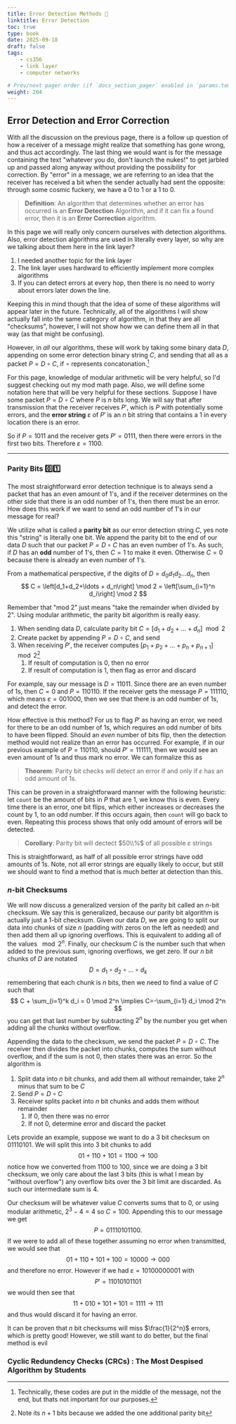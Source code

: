 ```yaml
---
title: Error Detection Methods 🤮
linktitle: Error Detection
toc: true
type: book
date: 2025-09-18
draft: false
tags:
    - cs356
    - link layer
    - computer networks

# Prev/next pager order (if `docs_section_pager` enabled in `params.toml`)
weight: 204
---
```


## Error Detection and Error Correction

With all the discussion on the previous page, there is a follow up question of how a receiver of a message might realize that something has gone wrong, and thus act accordingly. The last thing we would want is for the message containing the text "whatever you do, don't launch the nukes!" to get jarbled up and passed along anyway without providing the possibility for correction. By "error" in a message, we are referring to an idea that the receiver has received a bit when the sender actually had sent the opposite: through some cosmic fuckery, we have a $0$ to $1$ or a $1$ to $0$. 

> **Definition**: An algorithm that determines whether an error has occurred is an **Error Detection** Algorithm, and if it can fix a found error, then it is an **Error Correction** algorithm.

In this page we will really only concern ourselves with detection algorithms. Also, error detection algorithms are used in literally every layer, so why are we talking about them here in the link layer? 

1. I needed another topic for the link layer
2. The link layer uses hardward to efficiently implement more complex algorithms
3. If you can detect errors at every hop, then there is no need to worry about errors later down the line.

Keeping this in mind though that the idea of some of these algorithms will appear later in the future. Technically, all of the algorithms I will show actually fall into the same category of algorithm, in that they are all "checksums", however, I will not show how we can define them all in that way (as that might be confusing).

However, in *all* our algorithms, these will work by taking some binary data $D$, appending on some error detection binary string $C$, and sending that all as a packet $P=D\circ C$, if $\circ$ represents concatonation.[^1]

For this page, knowledge of modular arithmetic will be very helpful, so I'd suggest checking out my mod math page. Also, we will define some notation here that will be very helpful for these sections. Suppose I have some packet $P=D\circ C$ where $P$ is $n$ bits long. We will say that after transmission that the receiver receives $P'$, which is $P$ with potentially some errors, and the **error string** $\varepsilon$ of $P'$ is an $n$ bit string that contains a $1$ in every location there is an error. 

So if $P=1011$ and the receiver gets $P'=0111$, then there were errors in the first two bits. Therefore $\varepsilon=1100$.

----

### Parity Bits 0️⃣1️⃣

The most straightforward error detection technique is to always send a packet that has an even amount of $1$'s, and if the receiver determines on the other side that there is an odd number of $1$'s, then there must be an error. How does this work if we want to send an odd number of $1$'s in our message for real?

We utilize what is called a **parity bit** as our error detection string $C$, yes note this "string" is literally one bit. We append the parity bit to the end of our data $D$ such that our packet $P=D\circ C$ has an even number of $1$'s. As such, if $D$ has an **odd** number of $1$'s, then $C=1$ to make it even. Otherwise $C=0$ because there is already an even number of $1$'s.

From a mathematical perspective, if the digits of $D=d_0d_1d_2\ldots d_n$, then
$$
C = \left[d_1+d_2+\ldots + d_n\right] \mod 2 = \left[\sum_{i=1}^n d_i\right] \mod 2
$$

Remember that "mod 2" just means "take the remainder when divided by 2". Using modular arithmetic, the parity bit algorithm is really easy.

1. When sending data $D$, calculate parity bit $C=\left[d_1+d_2+\ldots + d_n\right] \mod 2$
2. Create packet by appending $P=D\circ C$, and send
3. When receiving $P'$, the receiver computes $\left[p_1+p_2+\ldots + p_n + p_{n+1}\right] \mod 2$[^2]
    1. If result of computation is $0$, then no error
    2. If result of computation is $1$, then flag as error and discard

For example, say our message is $D=11011$. Since there are an even number of $1$s, then $C=0$ and $P=110110$. If the receiver gets the message $P=111110$, which means $\varepsilon=001000$, then we see that there is an odd number of $1$s, and detect the error.

How effective is this method? For us to flag $P'$ as having an error, we need for there to be an odd number of $1$s, which requires an odd number of bits to have been flipped. Should an *even* number of bits flip, then the detection method would not realize than an error has occurred. For example, if in our previous example of $P=110110$, should $P'=111111$, then we would see an even amount of $1$s and thus mark no error. We can formalize this as

> **Theorem**: Parity bit checks will detect an error if and only if $\varepsilon$ has an odd amount of $1$s. 

This can be proven in a straightforward manner with the following heuristic: let `count` be the amount of bits in $P$ that are $1$, we know this is even. Every time there is an error, one bit flips, which either increases or decreases the count by $1$, to an odd number. If this occurs again, then `count` will go back to even. Repeating this process shows that only odd amount of errors will be detected.

> **Corollary**: Parity bit will dectect $50\\%$ of all possible $\varepsilon$ strings

This is straightforward, as half of all possible error strings have odd amounts of $1$s. Note, not all error strings are equally likely to occur, but still we should want to find a method that is much better at detection than this.

### $n$-bit Checksums

We will now discuss a generalized version of the parity bit called an $n$-bit checksum. We say this is generalized, because our parity bit algorithm is actually just a $1$-bit checksum. Given our data $D$, we are going to split our data into chunks of size $n$ (padding with zeros on the left as needed) and then add them all up ignoring overflows. This is equivalent to adding all of the values $\mod 2^n$. Finally, our checksum $C$ is the number such that when added to the previous sum, ignoring overflows, we get zero. If our $n$ bit chunks of $D$ are notated 
$$
    D = d_1\circ d_2 \circ \ldots \circ d_k
$$
remembering that each chunk is $n$ bits, then we need to find a value of $C$ such that
$$
    C + \sum_{i=1}^k d_i = 0 \mod 2^n \implies C=-\sum_{i=1} d_i \mod 2^n
$$
you can get that last number by subtracting $2^n$ by the number you get when adding all the chunks without overflow.

Appending the data to the checksum, we send the packet $P=D\circ C$. The receiver then divides the packet into chunks, computes the sum without overflow, and if the sum is not $0$, then states there was an error. So the algorithm is

1. Split data into $n$ bit chunks, and add them all without remainder, take $2^n$ minus that sum to be $C$
2. Send $P=D\circ C$
3. Receiver splits packet into $n$ bit chunks and adds them without remainder
    1. If $0$, then there was no error
    2. If not $0$, determine error and discard the packet

Lets provide an example, suppose we want to do a $3$ bit checksum on $01110101$. We will split this into $3$ bit chunks to add
$$
    01 + 110 + 101 = 1100 \rightarrow 100
$$
notice how we converted from $1100$ to $100$, since we are doing a $3$ bit checksum, we only care about the last $3$ bits (this is what I mean by "without overflow") any overflow bits over the $3$ bit limit are discarded. As such our intermediate sum is $4$. 

Our checksum will be whatever value $C$ converts sums that to $0$, or using modular arithmetic, $2^3-4=4$ so $C=100$. Appending this to our message we get
$$
    P = 01110101100.
$$
If we were to add all of these together assuming no error when transmitted, we would see that
$$
    01 + 110 + 101 + 100 = 10000 \rightarrow 000
$$
and therefore no error. However if we had $\varepsilon=10100000001$ with 
$$
    P' = 11010101101
$$
we would then see that
$$
    11 + 010 + 101 + 101 = 1111 \rightarrow 111
$$
and thus would discard it for having an error.

It can be proven that $n$ bit checksums will miss $\frac{1}{2^n}$ errors, which is pretty good! However, we still want to do better, but the final method is evil

### Cyclic Redundency Checks (CRCs) : The Most Despised Algorithm by Students


[^1]: Technically, these codes are put in the middle of the message, not the end, but thats not important for our purposes.
[^2]: Note its $n+1$ bits because we added the one additional parity bit
